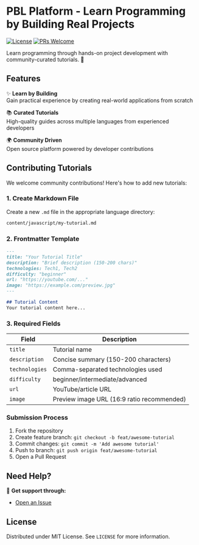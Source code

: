 # PBL Platform - Learn Programming by Building Real Projects

[![License](https://img.shields.io/badge/License-MIT-blue.svg)](https://opensource.org/licenses/MIT)
[![PRs Welcome](https://img.shields.io/badge/PRs-welcome-brightgreen.svg)](https://github.com/megoxv/pbl-platform/pulls)

Learn programming through hands-on project development with community-curated tutorials. 🚀

## Features

✨ **Learn by Building**  
Gain practical experience by creating real-world applications from scratch

📚 **Curated Tutorials**  
High-quality guides across multiple languages from experienced developers

🌍 **Community Driven**  
Open source platform powered by developer contributions

## Contributing Tutorials

We welcome community contributions! Here's how to add new tutorials:

### 1. Create Markdown File
Create a new `.md` file in the appropriate language directory:
```bash
content/javascript/my-tutorial.md
```

### 2. Frontmatter Template
```markdown
---
title: "Your Tutorial Title"
description: "Brief description (150-200 chars)"
technologies: Tech1, Tech2
difficulty: "beginner"
url: "https://youtube.com/..."
image: "https://example.com/preview.jpg"
---

## Tutorial Content
Your tutorial content here...
```

### 3. Required Fields
| Field          | Description                                  |
|----------------|----------------------------------------------|
| `title`        | Tutorial name                                |
| `description`  | Concise summary (150-200 characters)         |
| `technologies` | Comma-separated technologies used            |
| `difficulty`   | beginner/intermediate/advanced               |
| `url`          | YouTube/article URL                          |
| `image`        | Preview image URL (16:9 ratio recommended)   |

### Submission Process
1. Fork the repository
2. Create feature branch: `git checkout -b feat/awesome-tutorial`
3. Commit changes: `git commit -m 'Add awesome tutorial'`
4. Push to branch: `git push origin feat/awesome-tutorial`
5. Open a Pull Request

## Need Help?
💬 **Get support through:**
- [Open an Issue](https://github.com/megoxv/pbl-platform/issues)

## License
Distributed under MIT License. See `LICENSE` for more information.